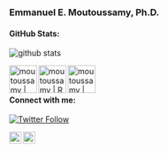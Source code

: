 ### Emmanuel E. Moutoussamy, Ph.D.

#### GitHub Stats:
![github stats](https://github-readme-stats.vercel.app/api?username=Moutoussamy&show_icons=true)

<img align="left" alt="moutoussamy | python" width="50px" src="https://cdn.jsdelivr.net/npm/simple-icons@v3/icons/python.svg" />
<img align="left" alt="moutoussamy | R" width="50px" src="https://cdn.jsdelivr.net/npm/simple-icons@v3/icons/rstudio.svg" />
<img align="left" alt="moutoussamy | Jupyter" width="50px" src="https://cdn.jsdelivr.net/npm/simple-icons@v3/icons/jupyter.svg" />
<br />
<br />

#### Connect with me:
[![Twitter Follow](https://img.shields.io/twitter/follow/e_moutoussamy?color=1DA1F2&logo=twitter&style=for-the-badge)](https://twitter.com/e_moutoussamy)

[<img align="left" alt="moutoussamy | linkedin" width="22px" src="https://cdn.jsdelivr.net/npm/simple-icons@v3/icons/linkedin.svg" />](https://www.linkedin.com/in/emmanuel-moutoussamy)

[<img align="left" alt="moutoussamy | researchgate" width="22px" src="https://cdn.jsdelivr.net/npm/simple-icons@v3/icons/researchgate.svg" />](https://www.researchgate.net/profile/Emmanuel_Moutoussamy)

